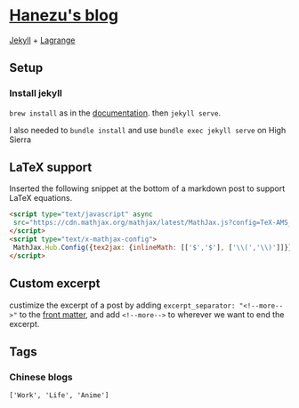 # [Hanezu's blog](https://hanezu.net/)

[Jekyll](https://jekyllrb.com/) + [Lagrange](https://lenpaul.github.io/Lagrange/)

## Setup

### Install jekyll

`brew install` as in the [documentation](https://jekyllrb.com/docs/installation/macos/).
then `jekyll serve`.

I also needed to `bundle install` and use `bundle exec jekyll serve` on High Sierra

## LaTeX support

Inserted the following snippet at the bottom of a markdown post to support LaTeX equations.

```html
<script type="text/javascript" async
 src="https://cdn.mathjax.org/mathjax/latest/MathJax.js?config=TeX-AMS_CHTML">
</script>
<script type="text/x-mathjax-config">
 MathJax.Hub.Config({tex2jax: {inlineMath: [['$','$'], ['\\(','\\)']]}});
</script>
```

## Custom excerpt

custimize the excerpt of a post by adding `excerpt_separator: "<!--more-->"`
to the [front matter](https://jekyllrb.com/docs/front-matter/), and add
`<!--more-->` to wherever we want to end the excerpt.


## Tags 

### Chinese blogs

```
['Work', 'Life', 'Anime']
```
